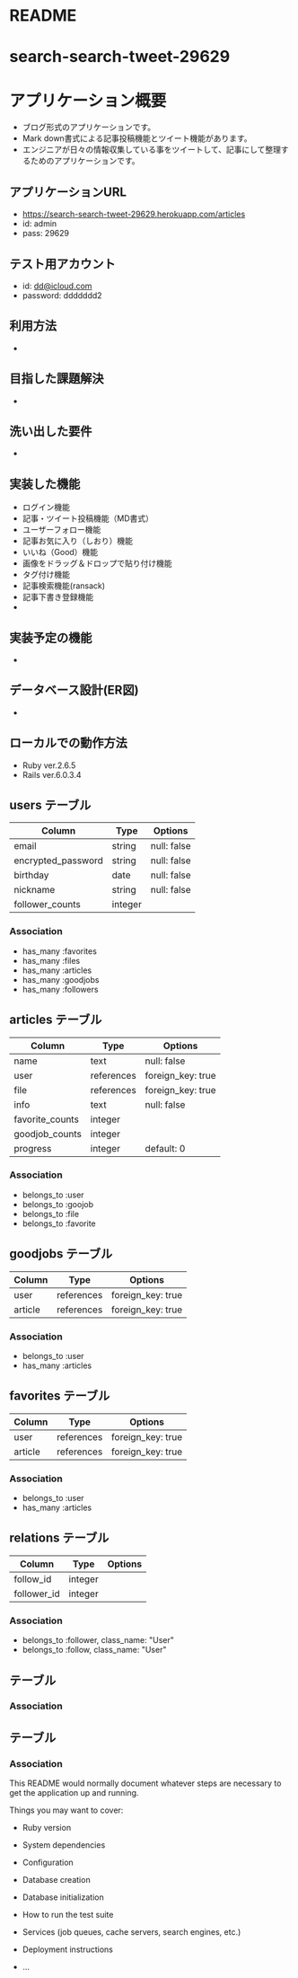 # README

# search-search-tweet-29629

# アプリケーション概要
- ブログ形式のアプリケーションです。
- Mark down書式による記事投稿機能とツイート機能があります。
- エンジニアが日々の情報収集している事をツイートして、記事にして整理するためのアプリケーションです。

## アプリケーションURL
- https://search-search-tweet-29629.herokuapp.com/articles
- id: admin
- pass: 29629

## テスト用アカウント
- id: dd@icloud.com
- password: ddddddd2

## 利用方法
- 

## 目指した課題解決
- 

## 洗い出した要件
- 

## 実装した機能
- ログイン機能
- 記事・ツイート投稿機能（MD書式）
- ユーザーフォロー機能
- 記事お気に入り（しおり）機能
- いいね（Good）機能
- 画像をドラッグ＆ドロップで貼り付け機能
- タグ付け機能
- 記事検索機能(ransack)
- 記事下書き登録機能
- 

## 実装予定の機能
- 

## データベース設計(ER図)
- 

## ローカルでの動作方法
- Ruby ver.2.6.5
- Rails ver.6.0.3.4





## users テーブル

| Column             | Type    | Options     |
| ------------------ | ------- | ----------- |
| email              | string  | null: false |
| encrypted_password | string  | null: false |
| birthday           | date    | null: false |
| nickname           | string  | null: false |
| follower_counts    | integer |             |


### Association
- has_many :favorites
- has_many :files
- has_many :articles
- has_many :goodjobs
- has_many :followers

## articles テーブル

| Column          | Type       | Options                        |
| --------------- | -----------| ------------------------------ |
| name            | text       | null: false                    |
| user            | references | foreign_key: true              |
| file            | references | foreign_key: true              |
| info            | text       | null: false                    |
| favorite_counts | integer    |                                |
| goodjob_counts  | integer    |                                |
| progress        | integer    | default: 0                     |

### Association
- belongs_to :user
- belongs_to :goojob
- belongs_to :file
- belongs_to :favorite

## goodjobs テーブル

| Column          | Type       | Options                        |
| --------------- | -----------| ------------------------------ |
| user            | references | foreign_key: true              |
| article         | references | foreign_key: true              |

### Association
- belongs_to :user
- has_many :articles

## favorites テーブル

| Column          | Type       | Options                        |
| --------------- | -----------| ------------------------------ |
| user            | references | foreign_key: true              |
| article         | references | foreign_key: true              |

### Association
- belongs_to :user
- has_many :articles

## relations テーブル

| Column          | Type       | Options                        |
| --------------- | -----------| ------------------------------ |
| follow_id       | integer    |                                |
| follower_id     | integer    |                                |

### Association
- belongs_to :follower, class_name: "User"
- belongs_to :follow, class_name: "User"

## テーブル
### Association

## テーブル
### Association


This README would normally document whatever steps are necessary to get the
application up and running.

Things you may want to cover:

* Ruby version

* System dependencies

* Configuration

* Database creation

* Database initialization

* How to run the test suite

* Services (job queues, cache servers, search engines, etc.)

* Deployment instructions

* ...
